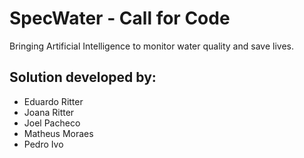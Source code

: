 # SpecWater - Call for Code

Bringing Artificial Intelligence to monitor water quality and save lives.

## Solution developed by:
- Eduardo Ritter
- Joana Ritter
- Joel Pacheco
- Matheus Moraes
- Pedro Ivo
